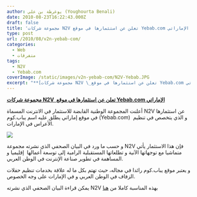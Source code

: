 ```yaml
---
author: يوغرطة بن علي (Youghourta Benali)
date: 2010-08-23T16:22:43.000Z
draft: false
title: 'مجموعة شركات N2V تعلن عن استثمارها في موقع Yebab.com الإماراتي '
type: post
url: /2010/08/v2n-yebab-com/
categories:
  - Web
  - متفرقات
tags:
  - N2V
  - Yebab.com
coverImage: /static/images/v2n-yebab-com/N2V-Yebab.JPG
excerpt: "**[مجموعة شركات N2V \_تعلن عن استثمارها في موقع Yebab.com الإماراتي](https://www.it-scoop.com/2010/08/v2n-yebab-com/)**\n\nأعلنت المجموعة الوطنية القابضة للاستثمار في الانترنت المسماة N2V عن استثمارها في موقع إماراتي يطلق عليه اسم يباب.كوم (Yebab.com) \_و الذي يتخصص في تنظيم الأعراس في الإمارات.\n\n\n\nو حسب ما ورد في"
---
```

**[مجموعة شركات N2V  تعلن عن استثمارها في موقع Yebab.com الإماراتي](https://www.it-scoop.com/2010/08/v2n-yebab-com/)**

أعلنت المجموعة الوطنية القابضة للاستثمار في الانترنت المسماة N2V عن استثمارها في موقع إماراتي يطلق عليه اسم يباب.كوم (Yebab.com)  و الذي يتخصص في تنظيم الأعراس في الإمارات.

![](/static/images/v2n-yebab-com/N2V-Yebab.JPG)

و حسب ما ورد في البيان الصحفي الذي نشرته مجموعة N2V فإن هذا الاستثمار يأتي متماشيا مع توجهاتها الآنية و تطلعاتها المستقبلية الرامية إلى توسعة أعمالها  إقليميا و المساهمة في تطوير صناعة الإنترنت في الوطن العربي.

و يعتبر موقع يباب.كوم رائدا في مجاله، حيث تهتم بكل ما له علاقة بخدمات تنظيم حفلات الزفاف في الوطن العربي و في الإمارات على وجه الخصوص.

يمكن قراءة البيان الصحفي الذي نشرته N2V بهذه المناسبة كاملا من [هنا](http://www.yebab.com/blog/?p=1593)
